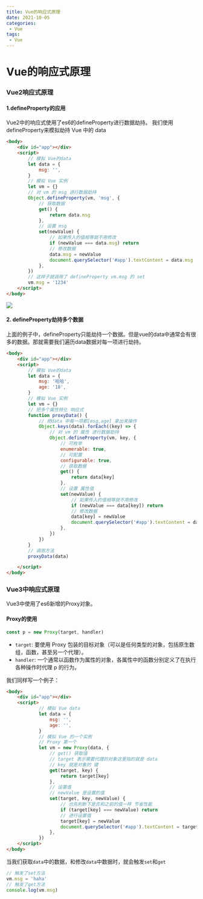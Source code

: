 ```yaml
---
title: Vue的响应式原理
date: 2021-10-05
categories:
 - Vue
tags:
 - Vue
---
```


# Vue的响应式原理

### Vue2响应式原理

#### 1.defineProperty的应用
Vue2中的响应式使用了es6的defineProperty进行数据劫持。
我们使用 defineProperty来模拟劫持 Vue 中的 data

```html
<body>
    <div id="app"></div>
    <script>
        // 模拟 Vue的data
        let data = {
            msg: '',
        }
        // 模拟 Vue 实例
        let vm = {}
        // 对 vm 的 msg 进行数据劫持
        Object.defineProperty(vm, 'msg', {
            // 获取数据
            get() {
                return data.msg
            },
            // 设置 msg
            set(newValue) {
                // 如果传入的值相等就不用修改
                if (newValue === data.msg) return
                // 修改数据
                data.msg = newValue
                document.querySelector('#app').textContent = data.msg
            },
        })
        // 这样子就调用了 defineProperty vm.msg 的 set
        vm.msg = '1234'
    </script>
</body>
```

![](https://p3-juejin.byteimg.com/tos-cn-i-k3u1fbpfcp/1ad4d2fcc15f47d9a3df0db8878ffba5~tplv-k3u1fbpfcp-zoom-in-crop-mark:3024:0:0:0.image)


#### 2. defineProperty劫持多个数据
上面的例子中，defineProperty只能劫持一个数据。但是vue的data中通常会有很多的数据。那就需要我们遍历data数据对每一项进行劫持。

```html
<body>
    <div id="app"></div>
	<script>
        // 模拟 Vue的data
        let data = {
            msg: '哈哈',
            age: '18',
        }
        // 模拟 Vue 实例
        let vm = {}
        // 把多个属性转化 响应式
        function proxyData() {
            // 把data 中每一项都[msg,age] 拿出来操作
            Object.keys(data).forEach((key) => {
                // 对 vm 的 属性 进行数据劫持
                Object.defineProperty(vm, key, {
                    // 可枚举
                    enumerable: true,
                    // 可配置
                    configurable: true,
                    // 获取数据
                    get() {
                        return data[key]
                    },
                    // 设置 属性值
                    set(newValue) {
                        // 如果传入的值相等就不用修改
                        if (newValue === data[key]) return
                        // 修改数据
                        data[key] = newValue
                        document.querySelector('#app').textContent = data[key]
                    },
                })
            })
        }
        // 调用方法
        proxyData(data)

	</script>
</body>
```

### Vue3中响应式原理

Vue3中使用了es6新增的Proxy对象。

#### Proxy的使用
```js
const p = new Proxy(target, handler)
```

- `target`: 要使用 Proxy 包装的目标对象（可以是任何类型的对象，包括原生数组，函数，甚至另一个代理）。
- `handler`: 一个通常以函数作为属性的对象，各属性中的函数分别定义了在执行各种操作时代理 p 的行为。

我们同样写一个例子：
```html
<body>
    <div id="app"></div>
    <script>
            // 模拟 Vue data
            let data = {
                msg: '',
                age: '',
            }
            // 模拟 Vue 的一个实例
            // Proxy 第一个
            let vm = new Proxy(data, {
                // get() 获取值
                // target 表示需要代理的对象这里指的就是 data
                // key 就是对象的 键
                get(target, key) {
                    return target[key]
                },
                // 设置值
                // newValue 是设置的值
                set(target, key, newValue) {
                    // 也先判断下是否和之前的值一样 节省性能
                    if (target[key] === newValue) return
                    // 进行设置值
                    target[key] = newValue
                    document.querySelector('#app').textContent = target[key]
                },
            })
    </script>
</body>
```
当我们获取`data`中的数据，和修改`data`中数据时，就会触发`set`和`get`
```js
// 触发了set方法
vm.msg = 'haha'
// 触发了get方法
console.log(vm.msg)
```







